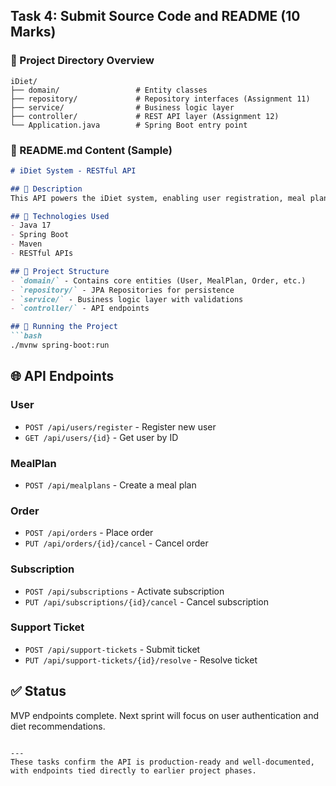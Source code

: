 ## Task 4: Submit Source Code and README (10 Marks)

### 📂 Project Directory Overview

```
iDiet/
├── domain/                 # Entity classes
├── repository/             # Repository interfaces (Assignment 11)
├── service/                # Business logic layer
├── controller/             # REST API layer (Assignment 12)
└── Application.java        # Spring Boot entry point
```

### 📄 README.md Content (Sample)

````markdown
# iDiet System - RESTful API

## 📌 Description
This API powers the iDiet system, enabling user registration, meal plan management, order placement, subscriptions, and support ticketing.

## 🚀 Technologies Used
- Java 17
- Spring Boot
- Maven
- RESTful APIs

## 📁 Project Structure
- `domain/` - Contains core entities (User, MealPlan, Order, etc.)
- `repository/` - JPA Repositories for persistence
- `service/` - Business logic layer with validations
- `controller/` - API endpoints

## 🔧 Running the Project
```bash
./mvnw spring-boot:run
````

## 🌐 API Endpoints

### User

* `POST /api/users/register` - Register new user
* `GET /api/users/{id}` - Get user by ID

### MealPlan

* `POST /api/mealplans` - Create a meal plan

### Order

* `POST /api/orders` - Place order
* `PUT /api/orders/{id}/cancel` - Cancel order

### Subscription

* `POST /api/subscriptions` - Activate subscription
* `PUT /api/subscriptions/{id}/cancel` - Cancel subscription

### Support Ticket

* `POST /api/support-tickets` - Submit ticket
* `PUT /api/support-tickets/{id}/resolve` - Resolve ticket

## ✅ Status

MVP endpoints complete. Next sprint will focus on user authentication and diet recommendations.

```

---
These tasks confirm the API is production-ready and well-documented, with endpoints tied directly to earlier project phases.

```
